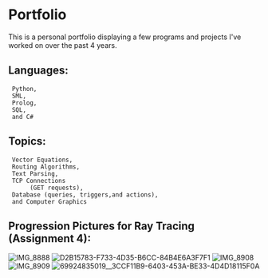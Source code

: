 # Portfolio
This is a personal portfolio displaying a few programs and projects I've worked on over the past 4 years.
## Languages:
     Python,
     SML,
     Prolog, 
     SQL,
     and C#

## Topics:
     Vector Equations, 
     Routing Algorithms, 
     Text Parsing,
     TCP Connections
          (GET requests), 
     Database (queries, triggers,and actions),
     and Computer Graphics
     
## Progression Pictures for Ray Tracing (Assignment 4):
![IMG_8888](https://user-images.githubusercontent.com/62128647/224352818-5e15d8a5-f67d-4bfe-9e83-909733782bc1.jpg)
![D2B15783-F733-4D35-B6CC-84B4E6A3F7F1](https://user-images.githubusercontent.com/62128647/224352812-68538924-2328-4636-8074-39481d0c9ccc.JPG)
![IMG_8908](https://user-images.githubusercontent.com/62128647/224352809-40ceecd6-0954-472c-ab20-063a5153b2b2.jpg)
![IMG_8909](https://user-images.githubusercontent.com/62128647/224352807-78496fc4-3606-4d93-88f3-b211604f3d0d.jpg)
     ![69924835019__3CCF11B9-6403-453A-BE33-4D4D18115F0A](https://user-images.githubusercontent.com/62128647/224352802-c1beda16-8ec3-4c6c-9b75-db01cb75da7b.jpg)

